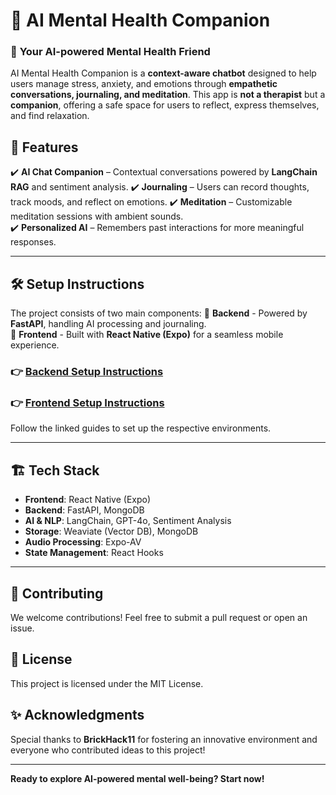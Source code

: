 # 🧘 AI Mental Health Companion

### 🤖 **Your AI-powered Mental Health Friend**

AI Mental Health Companion is a **context-aware chatbot** designed to help users manage stress, anxiety, and emotions through **empathetic conversations, journaling, and meditation**.
This app is **not a therapist** but a **companion**, offering a safe space for users to reflect, express themselves, and find relaxation.

## 🚀 **Features**

✔️ **AI Chat Companion** – Contextual conversations powered by **LangChain RAG** and sentiment analysis.
✔️ **Journaling** – Users can record thoughts, track moods, and reflect on emotions.
✔️ **Meditation** – Customizable meditation sessions with ambient sounds.  
✔️ **Personalized AI** – Remembers past interactions for more meaningful responses.  

---

## 🛠 **Setup Instructions**

The project consists of two main components:
📌 **Backend** - Powered by **FastAPI**, handling AI processing and journaling.  
📌 **Frontend** - Built with **React Native (Expo)** for a seamless mobile experience.

### 👉 [Backend Setup Instructions](./backend/README.md)

### 👉 [Frontend Setup Instructions](./frontend/README.md)

Follow the linked guides to set up the respective environments.

---

## 🏗 **Tech Stack**

- **Frontend**: React Native (Expo)
- **Backend**: FastAPI, MongoDB
- **AI & NLP**: LangChain, GPT-4o, Sentiment Analysis
- **Storage**: Weaviate (Vector DB), MongoDB
- **Audio Processing**: Expo-AV
- **State Management**: React Hooks

---

## 🤝 **Contributing**

We welcome contributions! Feel free to submit a pull request or open an issue.

## 📜 **License**

This project is licensed under the MIT License.

## ✨ **Acknowledgments**

Special thanks to **BrickHack11** for fostering an innovative environment and everyone who contributed ideas to this project!

---

**Ready to explore AI-powered mental well-being? Start now!**
